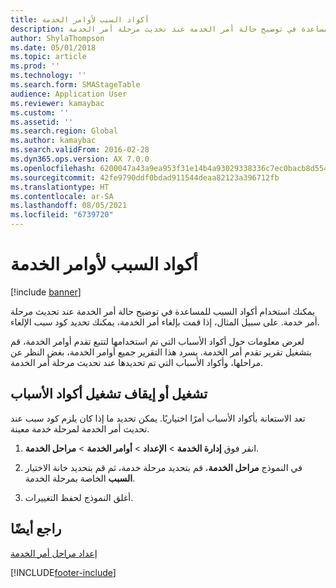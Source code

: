 ```yaml
---
title: أكواد السبب لأوامر الخدمة
description: استخدم أكواد السبب للمساعدة في توضيح حالة أمر الخدمة عند تحديث مرحلة أمر الخدمة.
author: ShylaThompson
ms.date: 05/01/2018
ms.topic: article
ms.prod: ''
ms.technology: ''
ms.search.form: SMAStageTable
audience: Application User
ms.reviewer: kamaybac
ms.custom: ''
ms.assetid: ''
ms.search.region: Global
ms.author: kamaybac
ms.search.validFrom: 2016-02-28
ms.dyn365.ops.version: AX 7.0.0
ms.openlocfilehash: 6200047a43a9ea953f31e14b4a93029338336c7ec0bacb8d554287012ce04277
ms.sourcegitcommit: 42fe9790ddf0bdad911544deaa82123a396712fb
ms.translationtype: HT
ms.contentlocale: ar-SA
ms.lasthandoff: 08/05/2021
ms.locfileid: "6739720"
---
```

# <a name="reason-codes-for-service-orders"></a>أكواد السبب لأوامر الخدمة   

[!include [banner](../includes/banner.md)]


يمكنك استخدام أكواد السبب للمساعدة في توضيح حالة أمر الخدمة عند تحديث مرحلة أمر خدمة. على سبيل المثال، إذا قمت بإلغاء أمر الخدمة، يمكنك تحديد كود سبب الإلغاء.

لعرض معلومات حول أكواد الأسباب التي تم استخدامها لتتبع تقدم أوامر الخدمة، قم بتشغيل تقرير تقدم أمر الخدمة. يسرد هذا التقرير جميع أوامر الخدمة، بغض النظر عن مراحلها، وأكواد الأسباب التي تم تحديدها عند تحديث مرحلة أمر الخدمة.

## <a name="turn-reason-codes-on-or-off"></a>تشغيل أو إيقاف تشغيل أكواد الأسباب

تعد الاستعانة بأكواد الأسباب أمرًا اختياريًا. يمكن تحديد ما إذا كان يلزم كود سبب عند تحديث أمر الخدمة لمرحلة خدمة معينة.

1.  انقر فوق **إدارة الخدمة** \> **الإعداد** \> **أوامر الخدمة** \> **مراحل الخدمة**.

2.  في  النموذج **مراحل الخدمة**، قم بتحديد مرحلة خدمة، ثم قم بتحديد خانة الاختيار **السبب** الخاصة بمرحلة الخدمة.

3.  أغلق النموذج لحفظ التغييرات.

## <a name="see-also"></a>راجع أيضًا

[إعداد مراحل أمر الخدمة](set-up-service-order-stages.md)





[!INCLUDE[footer-include](../../includes/footer-banner.md)]